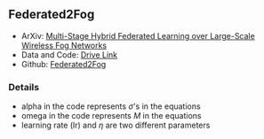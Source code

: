 ## Federated2Fog
- ArXiv: [Multi-Stage Hybrid Federated Learning over Large-Scale Wireless Fog Networks](https://arxiv.org/pdf/2007.09511)
- Data and Code: [Drive Link](https://drive.google.com/file/d/1K89GiVj2Bti8aBu4khxcG4k0TtpAMgKj/view?usp=sharing)
- Github: [Federated2Fog](https://github.com/shams-sam/Federated2Fog)

### Details
- alpha in the code represents $\sigma$'s in the equations
- omega in the code represents $M$ in the equations
- learning rate (lr) and $\eta$ are two different parameters
